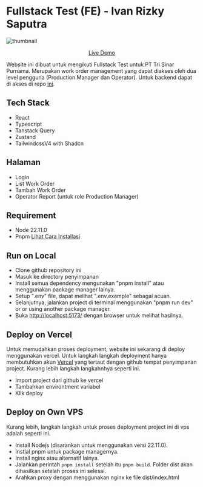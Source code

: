 # Fullstack Test (FE) - Ivan Rizky Saputra

![thumbnail](https://res.cloudinary.com/draaoe7rc/image/upload/v1741524757/7218c317-1507-4347-a4eb-fa5bcf6ade26.png)

<p align="center">
<a href="https://tsp-test-fe.vercel.app/">Live Demo</a>
</p>

Website ini dibuat untuk mengikuti Fullstack Test untuk PT Tri Sinar Purnama. Merupakan work order management yang dapat diakses oleh dua level pengguna (Production Manager dan Operator). Untuk backend dapat di akses di repo [ini](https://github.com/Ivanrizkys/tsp-test-be).

## Tech Stack

- React
- Typescript
- Tanstack Query
- Zustand
- TailwindcssV4 with Shadcn

## Halaman

- Login
- List Work Order
- Tambah Work Order
- Operator Report (untuk role Production Manager)

## Requirement
- Node 22.11.0 
- Pnpm [Lihat Cara Installasi](https://pnpm.io/installation)

## Run on Local

- Clone github repository ini
- Masuk ke directory penyimpanan
- Install semua dependency mengunakan "pnpm install" atau menggunakan package manager lainya.
- Setup ".env" file, dapat melihat ".env.example" sebagai acuan.
- Selanjutnya, jalankan project di terminal menggunakan "pnpm run dev" or or using another package manager.
- Buka [http://localhost:5173/](http://localhost:5173/) dengan browser untuk melihat hasilnya.

## Deploy on Vercel

Untuk memudahkan proses deployment, website ini sekarang di deploy menggunakan vercel. Untuk langkah langkah deployment hanya membutuhkan akun [Vercel](https://vercel.com/) yang tertaut dengan github tempat penyimpanan project. Kurang lebih langkah langkahnhya seperti ini.

- Import project dari github ke vercel
- Tambahkan environtment variabel
- Klik deploy

## Deploy on Own VPS

Kurang lebih, langkah langkah untuk proses deployment project ini di vps adalah seperti ini.

- Install Nodejs (disarankan untuk menggunakan versi 22.11.0).
- Instlal pnpm untuk package managernya.
- Install nginx atau alternatif lainya.
- Jalankan perintah `pnpm install` setelah itu `pnpm build`. Folder dist akan dihasilkan setelah proses ini selesai.
- Arahkan proxy dengan menggunakan nginx ke file dist/index.html
